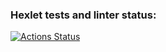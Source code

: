 ### Hexlet tests and linter status:
[![Actions Status](https://github.com/eruvira/frontend-project-12/actions/workflows/hexlet-check.yml/badge.svg)](https://github.com/eruvira/frontend-project-12/actions)